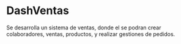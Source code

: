 # DashVentas
Se desarrolla un sistema de ventas, donde el se podran crear colaboradores, ventas, productos, y realizar gestiones de pedidos.
